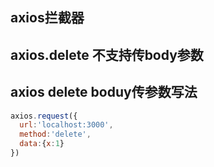 ## axios拦截器

## axios.delete 不支持传body参数

## axios delete boduy传参数写法

```javascript
axios.request({
  url:'localhost:3000',
  method:'delete',
  data:{x:1}
})
```

